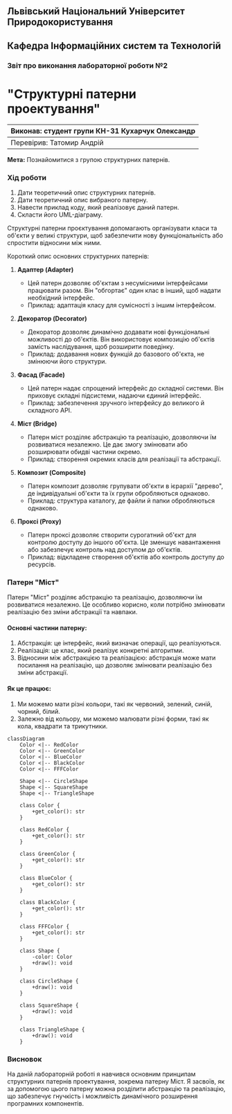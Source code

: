 ## Львівський Національний Університет Природокористування

## Кафедра Інформаційних систем та Технологій

### Звіт про виконання лабораторної роботи №2

# "Структурні патерни проектування"

| Виконав: студент групи КН-31 Кухарчук Олександр |
| ----------------------------------------------- |
| Перевірив: Татомир Андрій                       |

**Мета:** Познайомитися з групою структурних патернів.

### Хід роботи

1. Дати теоретичний опис структурних патернів.
2. Дати теоретичний опис вибраного патерну.
3. Навести приклад коду, який реалізовує даний патерн.
4. Скласти його UML-діаграму.

Структурні патерни проєктування допомагають організувати класи та об'єкти у великі структури, щоб забезпечити нову функціональність або спростити відносини між ними.

Короткий опис основних структурних патернів:

1. **Адаптер (Adapter)**

   - Цей патерн дозволяє об'єктам з несумісними інтерфейсами працювати разом. Він "обгортає" один клас в інший, щоб надати необхідний інтерфейс.
   - Приклад: адаптація класу для сумісності з іншим інтерфейсом.

2. **Декоратор (Decorator)**

   - Декоратор дозволяє динамічно додавати нові функціональні можливості до об'єктів. Він використовує композицію об'єктів замість наслідування, щоб розширити поведінку.
   - Приклад: додавання нових функцій до базового об'єкта, не змінюючи його структури.

3. **Фасад (Facade)**

   - Цей патерн надає спрощений інтерфейс до складної системи. Він приховує складні підсистеми, надаючи єдиний інтерфейс.
   - Приклад: забезпечення зручного інтерфейсу до великого й складного API.

4. **Міст (Bridge)**

   - Патерн міст розділяє абстракцію та реалізацію, дозволяючи їм розвиватися незалежно. Це дає змогу змінювати або розширювати обидві частини окремо.
   - Приклад: створення окремих класів для реалізації та абстракції.

5. **Композит (Composite)**

   - Патерн композит дозволяє групувати об'єкти в ієрархії "дерево", де індивідуальні об'єкти та їх групи обробляються однаково.
   - Приклад: структура каталогу, де файли й папки обробляються однаково.

6. **Проксі (Proxy)**
   - Патерн проксі дозволяє створити сурогатний об'єкт для контролю доступу до іншого об'єкта. Це зменшує навантаження або забезпечує контроль над доступом до об'єктів.
   - Приклад: відкладене створення об'єктів або контроль доступу до ресурсів.

### Патерн "Міст"

Патерн "Міст" розділяє абстракцію та реалізацію, дозволяючи їм розвиватися незалежно. Це особливо корисно, коли потрібно змінювати реалізацію без зміни абстракції та навпаки.

#### Основні частини патерну:

1. Абстракція: це інтерфейс, який визначає операції, що реалізуються.
2. Реалізація: це клас, який реалізує конкретні алгоритми.
3. Відносини між абстракцією та реалізацією: абстракція може мати посилання на реалізацію, що дозволяє змінювати реалізацію без зміни абстракції.

#### Як це працює:

1. Ми можемо мати різні кольори, такі як червоний, зелений, синій, чорний, білий.
2. Залежно від кольору, ми можемо малювати різні форми, такі як кола, квадрати та трикутники.

```mermaid
classDiagram
    Color <|-- RedColor
    Color <|-- GreenColor
    Color <|-- BlueColor
    Color <|-- BlackColor
    Color <|-- FFFColor

    Shape <|-- CircleShape
    Shape <|-- SquareShape
    Shape <|-- TriangleShape

    class Color {
        +get_color(): str
    }

    class RedColor {
        +get_color(): str
    }

    class GreenColor {
        +get_color(): str
    }

    class BlueColor {
        +get_color(): str
    }

    class BlackColor {
        +get_color(): str
    }

    class FFFColor {
        +get_color(): str
    }

    class Shape {
        -color: Color
        +draw(): void
    }

    class CircleShape {
        +draw(): void
    }

    class SquareShape {
        +draw(): void
    }

    class TriangleShape {
        +draw(): void
    }

```

### Висновок

На даній лабораторній роботі я навчився основним принципам структурних патернів проектування, зокрема патерну Міст. Я засвоїв, як за допомогою цього патерну можна розділити абстракцію та реалізацію, що забезпечує гнучкість і можливість динамічного розширення програмних компонентів.
